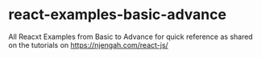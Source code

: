# react-examples-basic-advance
All Reacxt Examples from Basic to Advance for quick reference as shared on the tutorials on https://njengah.com/react-js/ 
